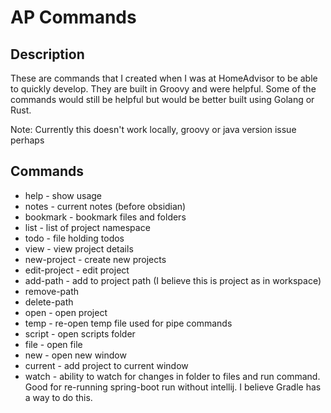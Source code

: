 # AP Commands


## Description

These are commands that I created when I was at HomeAdvisor to be able to quickly develop.  They are built in Groovy and were helpful.  Some of the commands would still be helpful but would be better built using Golang or Rust.

Note: Currently this doesn't work locally, groovy or java version issue perhaps


## Commands

* help - show usage
* notes - current notes (before obsidian)
* bookmark - bookmark files and folders
* list - list of project namespace
* todo - file holding todos
* view - view project details
* new-project - create new projects
* edit-project - edit project 
* add-path - add to project path (I believe this is project as in workspace)
* remove-path
* delete-path
* open - open project
* temp - re-open temp file used for pipe commands
* script - open scripts folder
* file - open file 
* new - open new window 
* current - add project to current window
* watch - ability to watch for changes in folder to files and run command.  Good for re-running spring-boot run without intellij.  I believe Gradle has a way to do this. 
